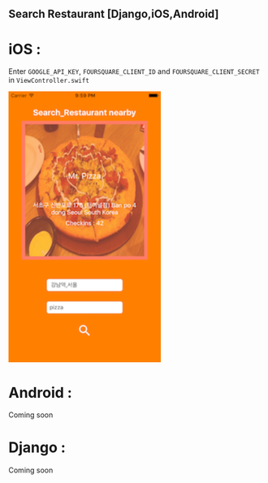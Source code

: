 Search Restaurant [Django,iOS,Android]
---

# iOS :

Enter `GOOGLE_API_KEY`, `FOURSQUARE_CLIENT_ID` and `FOURSQUARE_CLIENT_SECRET` in `ViewController.swift`

<img src="images/ios_1.png" width="300">


# Android :

Coming soon

# Django :

Coming soon